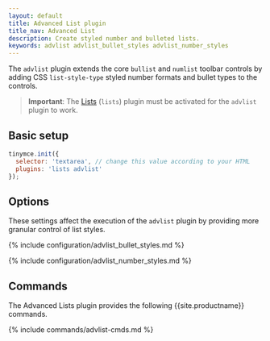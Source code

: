 ```yaml
---
layout: default
title: Advanced List plugin
title_nav: Advanced List
description: Create styled number and bulleted lists.
keywords: advlist advlist_bullet_styles advlist_number_styles
---
```


The `advlist` plugin extends the core `bullist` and `numlist` toolbar controls by adding CSS `list-style-type` styled number formats and bullet types to the controls.

> **Important**: The [Lists]({{site.baseurl}}/plugins-ref/opensource/lists/) (`lists`) plugin must be activated for the `advlist` plugin to work.

## Basic setup

```js
tinymce.init({
  selector: 'textarea', // change this value according to your HTML
  plugins: 'lists advlist'
});
```

## Options

These settings affect the execution of the `advlist` plugin by providing more granular control of list styles.

{% include configuration/advlist_bullet_styles.md %}

{% include configuration/advlist_number_styles.md %}

## Commands

The Advanced Lists plugin provides the following {{site.productname}} commands.

{% include commands/advlist-cmds.md %}